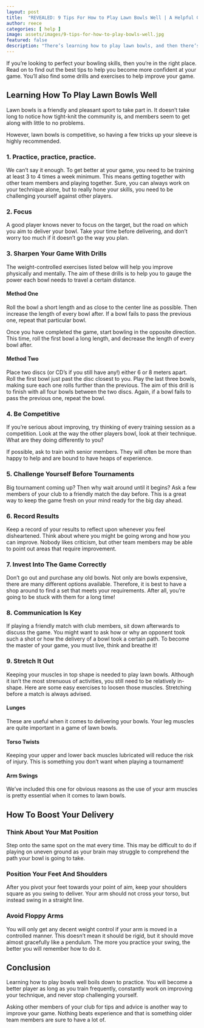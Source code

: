 ```yaml
---
layout: post
title:  "REVEALED: 9 Tips For How to Play Lawn Bowls Well | A Helpful Guide"
author: reece
categories: [ help ]
image: assets/images/9-tips-for-how-to-play-bowls-well.jpg
featured: false
description: "There’s learning how to play lawn bowls, and then there’s learning how to play well. "
---
```


If you’re looking to perfect your bowling skills, then you’re in the right place. Read on to find out the best tips to help you become more confident at your game. You’ll also find some drills and exercises to help improve your game. 

## Learning How To Play Lawn Bowls Well

Lawn bowls is a friendly and pleasant sport to take part in. It doesn’t take long to notice how tight-knit the community is, and members seem to get along with little to no problems. 

However, lawn bowls is competitive, so having a few tricks up your sleeve is highly recommended. 

### 1. Practice, practice, practice.
We can’t say it enough. To get better at your game, you need to be training at least 3 to 4 times a week minimum. This means getting together with other team members and playing together. Sure, you can always work on your technique alone, but to really hone your skills, you need to be challenging yourself against other players. 

### 2. Focus
A good player knows never to focus on the target, but the road on which you aim to deliver your bowl. Take your time before delivering, and don’t worry too much if it doesn’t go the way you plan.

### 3. Sharpen Your Game With Drills

The weight-controlled exercises listed below will help you improve physically and mentally. The aim of these drills is to help you to gauge the power each bowl needs to travel a certain distance.

#### Method One

Roll the bowl a short length and as close to the center line as possible. Then increase the length of every bowl after. If a bowl fails to pass the previous one, repeat that particular bowl. 

Once you have completed the game, start bowling in the opposite direction. This time, roll the first bowl a long length, and decrease the length of every bowl after. 

#### Method Two 

Place two discs (or CD’s if you still have any!) either 6 or 8 meters apart. Roll the first bowl just past the disc closest to you. Play the last three bowls, making sure each one rolls further than the previous. The aim of this drill is to finish with all four bowls between the two discs. Again, if a bowl fails to pass the previous one, repeat the bowl. 

### 4. Be Competitive

If you’re serious about improving, try thinking of every training session as a competition. Look at the way the other players bowl, look at their technique. What are they doing differently to you? 

If possible, ask to train with senior members. They will often be more than happy to help and are bound to have heaps of experience. 

### 5. Challenge Yourself Before Tournaments 

Big tournament coming up? Then why wait around until it begins? Ask a few members of your club to a friendly match the day before. This is a great way to keep the game fresh on your mind ready for the big day ahead. 

### 6. Record Results

Keep a record of your results to reflect upon whenever you feel disheartened. Think about where you might be going wrong and how you can improve. Nobody likes criticism, but other team members may be able to point out areas that require improvement. 

### 7. Invest Into The Game Correctly

Don’t go out and purchase any old bowls. Not only are bowls expensive, there are many different options available. Therefore, it is best to have a shop around to find a set that meets your requirements. After all, you’re going to be stuck with them for a long time! 

### 8. Communication Is Key 

If playing a friendly match with club members, sit down afterwards to discuss the game. You might want to ask how or why an opponent took such a shot or how the delivery of a bowl took a certain path. To become the master of your game, you must live, think and breathe it! 

### 9. Stretch It Out

Keeping your muscles in top shape is needed to play lawn bowls. Although it isn’t the most strenuous of activities, you still need to be relatively in-shape. Here are some easy exercises to loosen those muscles. Stretching before a match is always advised. 

#### Lunges

These are useful when it comes to delivering your bowls. Your leg muscles are quite important in a game of lawn bowls. 

#### Torso Twists

Keeping your upper and lower back muscles lubricated will reduce the risk of injury. This is something you don’t want when playing a tournament!

#### Arm Swings

We’ve included this one for obvious reasons as the use of your arm muscles is pretty essential when it comes to lawn bowls. 

## How To Boost Your Delivery

### Think About Your Mat Position 

Step onto the same spot on the mat every time. This may be difficult to do if playing on uneven ground as your brain may struggle to comprehend the path your bowl is going to take.

### Position Your Feet And Shoulders

After you pivot your feet towards your point of aim, keep your shoulders square as you swing to deliver. Your arm should not cross your torso, but instead swing in a straight line. 

### Avoid Floppy Arms 

You will only get any decent weight control if your arm is moved in a controlled manner. This doesn’t mean it should be rigid, but it should move almost gracefully like a pendulum. The more you practice your swing, the better you will remember how to do it. 

## Conclusion 

Learning how to play bowls well boils down to practice. You will become a better player as long as you train frequently, constantly work on improving your technique, and never stop challenging yourself. 

Asking other members of your club for tips and advice is another way to improve your game. Nothing beats experience and that is something older team members are sure to have a lot of. 
